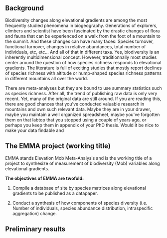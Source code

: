 ## Background

Biodiversity changes along elevational gradients are among the most frequently studied phenomena in biogeography. Generations of explorers, climbers and scientist have been fascinated by the drastic changes of flora and fauna that can be experienced on a walk from the foot of a mountain to the summit. And these changes can have many faces: Species turnover, functional turnover, changes in relative abundances, total number of individuals, etc, etc... And all of that in different taxa. Yes, biodiversity is an inherently multidimensional concept. However, traditionnally most studies center around the question of how species richness responds to elevational gradients. The literature is full of exciting studies that mostly report declines of species richness with altitude or hump-shaped species richness patterns in different mountains all over the world. 

There are meta-analyses but they are bound to use summary statistics such as species richness. After all, the trend of publishing raw data is only very recent. Yet, many of the original data are still around. If you are reading this, there are good chances that you've conducted valuable research in mountains and own such relevant data. Maybe they are in your drawer, maybe you maintain a well organized spreadsheet, maybe you've forgotten them on that labtop that you stopped using a couple of years ago, or perhaps you keep them in appendix of your PhD thesis. Would it be nice to make your data findable and 

## The EMMA project (working title)

EMMA stands Elevation Mob Meta-Analysis and is the working title of a project to synthesize of measurement of biodiversity (Mob)  variables along elevational gradients. 

**The objectives of EMMA are twofold:**

1. Compile a database of site by species matrices along elevational gradients to be published as a datapaper.

2. Conduct a synthesis of how components of species diversity (i.e. Number of individuals, species abundance distribution, intraspecific aggregation) change.

## Preliminary results


